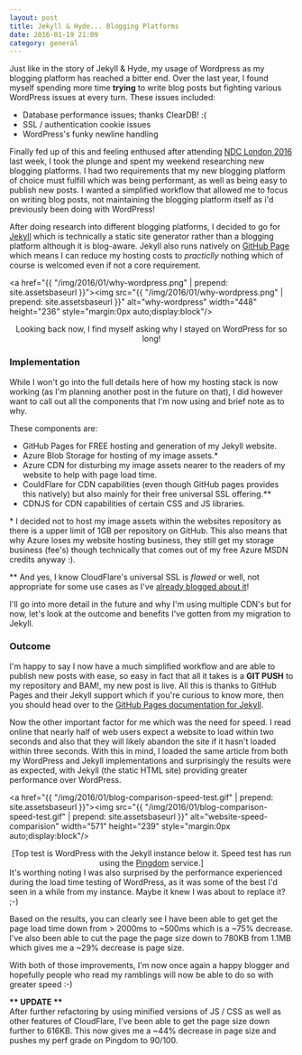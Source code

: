 ```yaml
---
layout: post
title: Jekyll & Hyde... Blogging Platforms
date: 2016-01-19 21:09
category: general
---
```


Just like in the story of Jekyll & Hyde, my usage of Wordpress as my blogging platform has reached a bitter end. Over the last year, I found myself spending more time **trying** to write blog posts but fighting various WordPress issues at every turn. These issues included:  
- Database performance issues; thanks ClearDB! :(  
- SSL / authentication cookie issues  
- WordPress's funky newline handling  

Finally fed up of this and feeling enthused after attending <a href="http://ndc-london.com/" target="_blank">NDC London 2016</a> last week, I took the plunge and spent my weekend researching new blogging platforms. I had two requirements that my new blogging platform of choice must fulfill which was being performant, as well as being easy to publish new posts. I wanted a simplified workflow that allowed me to focus on writing blog posts, not maintaining the blogging platform itself as i'd previously been doing with WordPress!

After doing research into different blogging platforms, I decided to go for <a href="https://jekyllrb.com/">Jekyll</a> which is technically a static site generator rather than a blogging platform although it is blog-aware. Jekyll also runs natively on <a href="https://pages.github.com/">GitHub Page</a> which means I can reduce my hosting costs to *practiclly* nothing which of course is welcomed even if not a core requirement.

<a href="{{ "/img/2016/01/why-wordpress.png" | prepend: site.assetsbaseurl }}"><img src="{{ "/img/2016/01/why-wordpress.png" | prepend: site.assetsbaseurl }}" alt="why-wordpress" width="448" height="236" style="margin:0px auto;display:block"/></a>  
<center>Looking back now, I find myself asking why I stayed on WordPress for so long!</center>  


### Implementation
While I won't go into the full details here of how my hosting stack is now working (as I'm planning another post in the future on that), I did however want to call out all the components that I'm now using and brief note as to why.

These components are:  
* GitHub Pages for FREE hosting and generation of my Jekyll website.  
* Azure Blob Storage for hosting of my image assets.\*  
* Azure CDN for disturbing my image assets nearer to the readers of my website to help with page load time.  
* CouldFlare for CDN capabilities (even though GitHub pages provides this natively) but also mainly for their free universal SSL offering.\*\*  
* CDNJS for CDN capabilities of certain CSS and JS libraries.  

\* I decided not to host my image assets within the websites repository as there is a upper limit of 1GB per repository on GitHub. This also means that why Azure loses my website hosting business, they still get my storage business (fee's) though technically that comes out of my free Azure MSDN credits anyway :).

\*\* And yes, I know CloudFlare's universal SSL is *flawed* or well, not appropriate for some use cases as I've <a href="{% post_url 2014-12-12-cloudflares-universal-ssl-is-flawed %}/" target="_blank">already blogged about it</a>!

I'll go into more detail in the future and why I'm using multiple CDN's but for now, let's look at the outcome and benefits I've gotten from my migration to Jekyll.

### Outcome
I'm happy to say I now have a much simplified workflow and are able to publish new posts with ease, so easy in fact that all it takes is a **GIT PUSH** to my repository and BAM!, my new post is live. All this is thanks to GitHub Pages and their Jekyll support which if you're curious to know more, then you should head over to the <a href="https://help.github.com/articles/using-jekyll-with-pages/" target="_blank"> GitHub Pages documentation for Jekyll</a>.

Now the other important factor for me which was the need for speed. I read online that nearly half of web users expect a website to load within two seconds and also that they will likely abandon the site if it hasn't loaded within three seconds. With this in mind, I loaded the same article from both my WordPress and Jekyll implementations and surprisingly the results were as expected, with Jekyll (the static HTML site) providing greater performance over WordPress.

<a href="{{ "/img/2016/01/blog-comparison-speed-test.gif" | prepend: site.assetsbaseurl }}"><img src="{{ "/img/2016/01/blog-comparison-speed-test.gif" | prepend: site.assetsbaseurl }}" alt="website-speed-comparision" width="571" height="239" style="margin:0px auto;display:block"/></a>
<center>[Top test is WordPress with the Jekyll instance below it. Speed test has run using the <a href="http://tools.pingdom.com/fpt/">Pingdom</a> service.]</center>  
It's worthing noting I was also surprised by the performance experienced during the load time testing of WordPress, as it was some of the best I'd seen in a while from my instance. Maybe it knew I was about to replace it? ;-)

Based on the results, you can clearly see I have been able to get get the page load time down from > 2000ms to ~500ms which is a ~75% decrease. I've also been able to cut the page the page size down to 780KB from 1.1MB which gives me a ~29% decrease is page size.

With both of those improvements, I'm now once again a happy blogger and hopefully people who read my ramblings will now be able to do so with greater speed :-)

**\*\* UPDATE \*\***  
After further refactoring by using minified versions of JS / CSS as well as other features of CloudFlare, I've been able to get the page size down further to 616KB. This now gives me a ~44% decrease in page size and pushes my perf grade on Pingdom to 90/100.  

